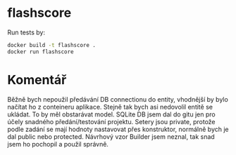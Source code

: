# flashscore

Run tests by:

```bash
docker build -t flashscore .
docker run flashscore
```

# Komentář
Běžně bych nepoužil předávání DB connectionu do entity, vhodnější by bylo načítat ho z conteineru aplikace. Stejně tak
bych asi nedovolil entitě se ukládat. To by měl obstarávat model. SQLite DB jsem dal do gitu jen pro účely snadného 
předání/testování projektu. Setery jsou private, protože podle zadání se mají hodnoty nastavovat přes konstruktor, 
normálně bych je dal public nebo protected. Návrhový vzor Builder jsem neznal, tak snad jsem ho pochopil a použil 
správně.